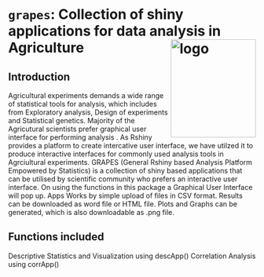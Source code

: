 # `grapes`: Collection of shiny applications for data analysis in Agriculture <img src="https://github.com/pratheesh3780/inst/extdata/logo.png" align="right" alt="logo" width="173" height = "200" style = "border: none; float: right;">
## Introduction
Agricultural experiments demands a wide range of statistical tools for analysis, which includes from Exploratory analysis, Design of experiments and Statistical genetics. Majority of the Agricutural scientists prefer graphical user interface for performing analysis . As Rshiny provides a platform to create intercative user interface, we have utilzed it to produce interactive interfaces for commonly used analysis tools in Agrciultural experiments. GRAPES (General Rshiny based Analysis Platform Empowered by Statistics) is a collection of shiny based applications that can be utilised by scientific community who prefers an interactive user interface. On using the functions in this package a Graphical User Interface will pop up. Apps Works by simple upload of files in CSV format. Results can be downloaded as word file or HTML file. Plots and Graphs can be generated, which is also downloadable as .png file.
## Functions included
Descriptive Statistics and Visualization using descApp()
Correlation Analysis using corrApp()
